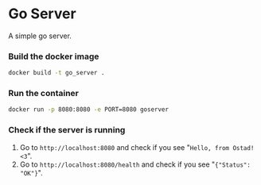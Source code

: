 # Go Server

A simple go server.

### Build the docker image

```bash
docker build -t go_server .
```

### Run the container

```bash
docker run -p 8080:8080 -e PORT=8080 goserver
```

### Check if the server is running

1. Go to `http://localhost:8080` and check if you see "`Hello, from Ostad! <3`".
2. Go to `http://localhost:8080/health` and check if you see "`{"Status": "OK"}`".
